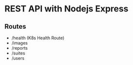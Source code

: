 # REST API with Nodejs Express

## Routes

- /health (K8s Health Route)
- /images
- /reports
- /suites
- /users

